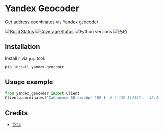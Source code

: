 Yandex Geocoder
===
Get address coordinates via Yandex geocoder

[![Build Status](https://travis-ci.org/sivakov512/yandex-geocoder.svg?branch=master)](https://travis-ci.org/sivakov512/yandex-geocoder)
[![Coverage Status](https://coveralls.io/repos/github/sivakov512/yandex-geocoder/badge.svg?branch=master)](https://coveralls.io/github/sivakov512/yandex-geocoder?branch=master)
![Python versions](https://img.shields.io/pypi/pyversions/yandex-geocoder.svg)
[![PyPi](https://img.shields.io/pypi/v/yandex-geocoder.svg)](https://pypi.python.org/pypi/yandex-geocoder)

Installation
---
Install it via `pip` tool:

``` shell
pip install yandex-geocoder
```

Usage example
---

``` python
from yandex_geocoder import Client
Client.coordinates('Хабаровск 60 октября 150')  # ('135.114326', '48.47839')
```

Credits
---
- [f213](https://github.com/f213)
